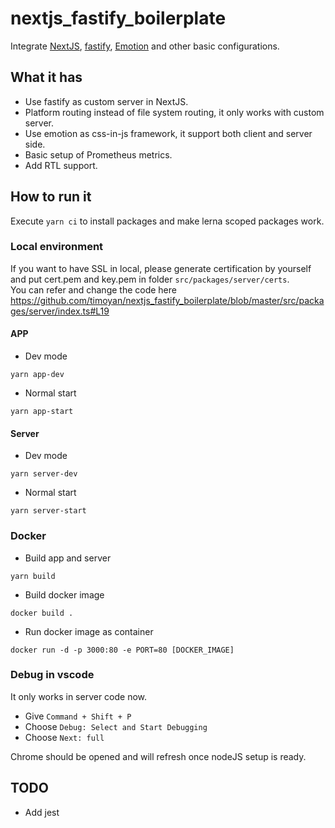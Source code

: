 # nextjs_fastify_boilerplate

Integrate [NextJS](https://nextjs.org/), [fastify](fastify), [Emotion](https://emotion.sh/) and other basic configurations.

## What it has

-   Use fastify as custom server in NextJS.
-   Platform routing instead of file system routing, it only works with custom server.
-   Use emotion as css-in-js framework, it support both client and server side.
-   Basic setup of Prometheus metrics.
-   Add RTL support.

## How to run it

Execute `yarn ci` to install packages and make lerna scoped packages work.

### Local environment

If you want to have SSL in local, please generate certification by yourself and put cert.pem and key.pem in folder `src/packages/server/certs`. <br/>
You can refer and change the code here https://github.com/timoyan/nextjs_fastify_boilerplate/blob/master/src/packages/server/index.ts#L19

#### APP

-   Dev mode

```shell
yarn app-dev
```

-   Normal start

```shell
yarn app-start
```

#### Server

-   Dev mode

```shell
yarn server-dev
```

-   Normal start

```shell
yarn server-start
```

### Docker

-   Build app and server

```shell
yarn build
```

-   Build docker image

```shell
docker build .
```

-   Run docker image as container

```shell
docker run -d -p 3000:80 -e PORT=80 [DOCKER_IMAGE]
```

### Debug in vscode

It only works in server code now.

-   Give `Command + Shift + P`
-   Choose `Debug: Select and Start Debugging`
-   Choose `Next: full`

Chrome should be opened and will refresh once nodeJS setup is ready.

## TODO

-   Add jest
